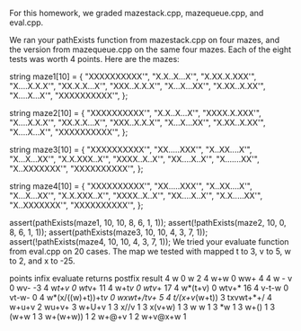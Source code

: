 For this homework, we graded mazestack.cpp, mazequeue.cpp, and eval.cpp.

We ran your pathExists function from mazestack.cpp on four mazes, and the version from mazequeue.cpp on the same four mazes. Each of the eight tests was worth 4 points. Here are the mazes:

string maze1[10] = {
"XXXXXXXXXX'",
"X.X..X...X'",
"X.XX.X.XXX'",
"X....X.X.X'",
"XX.X.X...X'",
"XXX..X.X.X'",
"X...X...XX'",
"X.XX..X.XX'",
"X....X...X'",
"XXXXXXXXXX'",
};

string maze2[10] = {
"XXXXXXXXXX'",
"X.X..X...X'",
"XXXX.X.XXX'",
"X....X.X.X'",
"XX.X.X...X'",
"XXX..X.X.X'",
"X...X...XX'",
"X.XX..X.XX'",
"X....X...X'",
"XXXXXXXXXX'",
};

string maze3[10] = {
"XXXXXXXXXX'",
"XX.....XXX'",
"X..XX....X'",
"X...X...XX'",
"X.X.XXX..X'",
"XXXX..X..X'",
"XX....X..X'",
"X.......XX'",
"X..XXXXXXX'",
"XXXXXXXXXX'",
};

string maze4[10] = {
"XXXXXXXXXX'",
"XX.....XXX'",
"X..XX....X'",
"X...X...XX'",
"X.X.XXX..X'",
"XXXX..X..X'",
"XX....X..X'",
"X.X.....XX'",
"X..XXXXXXX'",
"XXXXXXXXXX'",
};

assert(pathExists(maze1, 10, 10, 8, 6, 1, 1));
assert(!pathExists(maze2, 10, 0, 8, 6, 1, 1));
assert(pathExists(maze3, 10, 10, 4, 3, 7, 1));
assert(!pathExists(maze4, 10, 10, 4, 3, 7, 1));
We tried your evaluate function from eval.cpp on 20 cases. The map we tested with mapped t to 3, v to 5, w to 2, and x to -25.

points    infix    evaluate
returns    postfix    result
4    w    0    w    2
4    w+w    0    ww+    4
4    w - v    0    wv-    -3
4    w*t+v    0    wt*v+    11
4    w+t*v    0    wtv*+    17
4    w*(t+v)    0    wtv+*    16
4    v-t-w    0    vt-w-    0
4    w*(x/((w)+t))+t*v    0    wxwt+/*tv*+    5
4    t/(x+v*(w+t))    3    txvwt+*+/
4    w+u+v    2    wu+v+
3    w+U+v    1
3    x//v    1
3    x(v+w)    1
3    w w    1
3     *w    1
3    w+()    1
3    (w+w    1
3    w+(w+w))    1
2    w+@+v    1
2    w+v@x+w    1          
